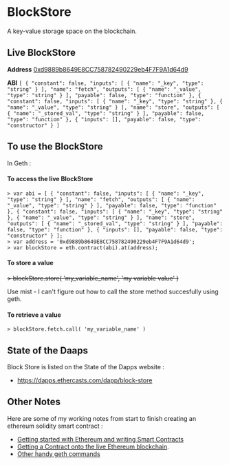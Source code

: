 # BlockStore


A key-value storage space on the blockchain.

## Live BlockStore

**Address** [0xd9889b8649E8CC758782490229eb4F7F9A1d64d9](https://etherscan.io/address/0xd9889b8649e8cc758782490229eb4f7f9a1d64d9)

**ABI** `[ { "constant": false, "inputs": [ { "name": "_key", "type": "string" } ], "name": "fetch", "outputs": [ { "name": "_value", "type": "string" } ], "payable": false, "type": "function" }, { "constant": false, "inputs": [ { "name": "_key", "type": "string" }, { "name": "_value", "type": "string" } ], "name": "store", "outputs": [ { "name": "_stored_val", "type": "string" } ], "payable": false, "type": "function" }, { "inputs": [], "payable": false, "type": "constructor" } ]`



## To use the BlockStore  

In Geth :

#### To access the live BlockStore

```
> var abi = [ { "constant": false, "inputs": [ { "name": "_key", "type": "string" } ], "name": "fetch", "outputs": [ { "name": "_value", "type": "string" } ], "payable": false, "type": "function" }, { "constant": false, "inputs": [ { "name": "_key", "type": "string" }, { "name": "_value", "type": "string" } ], "name": "store", "outputs": [ { "name": "_stored_val", "type": "string" } ], "payable": false, "type": "function" }, { "inputs": [], "payable": false, "type": "constructor" } ];         
> var address = '0xd9889b8649E8CC758782490229eb4F7F9A1d64d9';       
> var blockStore = eth.contract(abi).at(address);    
```

#### To store a value

~~> blockStore.store( 'my\_variable\_name', 'my variable value' )~~

Use mist - I can't figure out how to call the store method succesfully using geth.


#### To retrieve a value

`> blockStore.fetch.call( 'my_variable_name' )`


## State of the Daaps

Block Store is listed on the State of the Dapps website :

* https://dapps.ethercasts.com/dapp/block-store
 
## Other Notes

Here are some of my working notes from start to finish creating an ethereum solidity smart contract :   
    
* [Getting started with Ethereum and writing Smart Contracts](docs/GettingStarted.md)      
* [Getting a Contract onto the live Ethereum blockchain](docs/ContractOnLiveChain.md).   
* [Other handy geth commands](docs/GethCommands.md)
